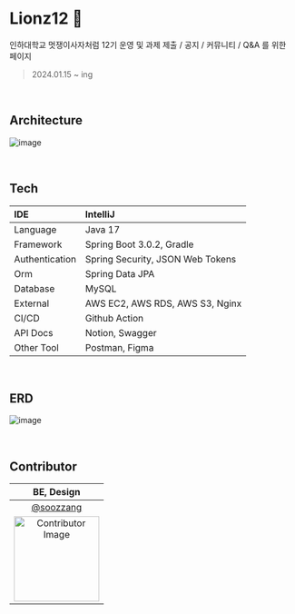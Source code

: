 # Lionz12 🦁
인하대학교 멋쟁이사자처럼 12기 운영 및 과제 제출 / 공지 / 커뮤니티 / Q&A 를 위한 페이지
> 2024.01.15 ~ ing
<br>

## Architecture
![image](https://github.com/For-Lionz-12/ForLionz12_BE/assets/121356687/08ace198-d334-4f33-8328-71b97e37c649)

<br>

## Tech

| IDE | IntelliJ |
|:---|:---|
| Language | Java 17 |
| Framework | Spring Boot 3.0.2, Gradle |
| Authentication | Spring Security, JSON Web Tokens |
| Orm | Spring Data JPA |
| Database | MySQL |
| External | AWS EC2, AWS RDS, AWS S3, Nginx |
| CI/CD | Github Action |
| API Docs | Notion, Swagger |
| Other Tool | Postman, Figma |

<br>

## ERD
![image](https://github.com/For-Lionz-12/ForLionz12_BE/assets/121356687/4516a0bf-f48c-4d73-b70d-6f5056b2a5e2)


<br>

## Contributor
| BE, Design |
| :---: |
| [@soozzang](https://github.com/soozzang) |
| <img src="https://github.com/For-Lionz-12/ForLionz12_BE/assets/121356687/e89ad9d4-1de7-4289-8480-c71093d9b209" alt="Contributor Image" style="width: 150px;"> |

